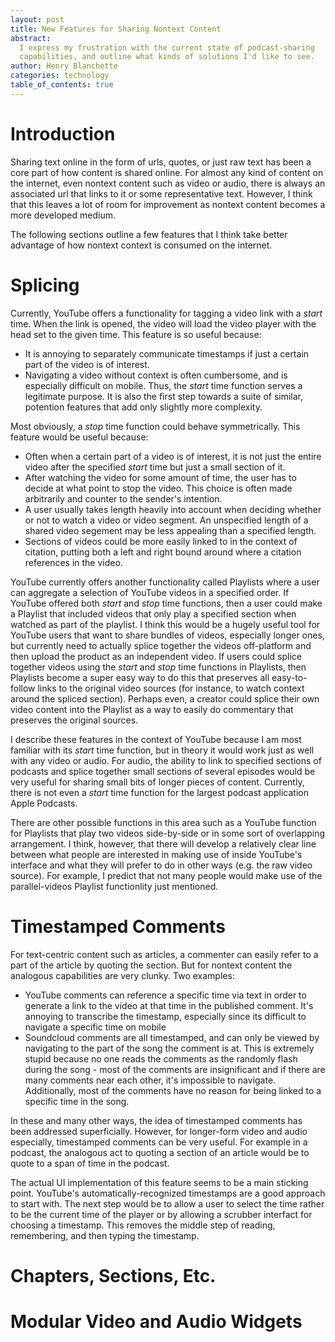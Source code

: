```yaml
---
layout: post
title: New Features for Sharing Nontext Content
abstract:
  I express my frustration with the current state of podcast-sharing
  capabilities, and outline what kinds of solutions I'd like to see.
author: Henry Blanchette
categories: technology
table_of_contents: true
---
```


# Introduction

Sharing text online in the form of urls, quotes, or just raw text has been a
core part of how content is shared online. For almost any kind of content on the
internet, even nontext content such as video or audio, there is always an
associated url that links to it or some representative text. However, I think
that this leaves a lot of room for improvement as nontext content becomes a more
developed medium.

The following sections outline a few features that I think take better advantage
of how nontext context is consumed on the internet.

# Splicing

Currently, YouTube offers a functionality for tagging a video link with a
_start_ time. When the link is opened, the video will load the video player with
the head set to the given time. This feature is so useful because:

- It is annoying to separately communicate timestamps if just a certain part of
  the video is of interest.
- Navigating a video without context is often cumbersome, and is especially
  difficult on mobile. Thus, the _start_ time function serves a legitimate
  purpose. It is also the first step towards a suite of similar, potention
  features that add only slightly more complexity.

Most obviously, a _stop_ time function could behave symmetrically. This feature
would be useful because:

- Often when a certain part of a video is of interest, it is not just the entire
  video after the specified _start_ time but just a small section of it.
- After watching the video for some amount of time, the user has to decide at
  what point to stop the video. This choice is often made arbitrarily and
  counter to the sender's intention.
- A user usually takes length heavily into account when deciding whether or not
  to watch a video or video segment. An unspecified length of a shared video
  segement may be less appealing than a specified length.
- Sections of videos could be more easily linked to in the context of citation,
  putting both a left and right bound around where a citation references in the
  video.

YouTube currently offers another functionality called Playlists where a user can
aggregate a selection of YouTube videos in a specified order. If YouTube offered
both _start_ and _stop_ time functions, then a user could make a Playlist that
included videos that only play a specified section when watched as part of the
playlist. I think this would be a hugely useful tool for YouTube users that want
to share bundles of videos, especially longer ones, but currently need to
actually splice together the videos off-platform and then upload the product as
an independent video. If users could splice together videos using the _start_
and _stop_ time functions in Playlists, then Playlists become a super easy way
to do this that preserves all easy-to-follow links to the original video sources
(for instance, to watch context around the spliced section). Perhaps even, a
creator could splice their own video content into the Playlist as a way to
easily do commentary that preserves the original sources.

I describe these features in the context of YouTube because I am most familiar
with its _start_ time function, but in theory it would work just as well with
any video or audio. For audio, the ability to link to specified sections of
podcasts and splice together small sections of several episodes would be very
useful for sharing small bits of longer pieces of content. Currently, there is
not even a _start_ time function for the largest podcast application Apple
Podcasts.

There are other possible functions in this area such as a YouTube function for
Playlists that play two videos side-by-side or in some sort of overlapping
arrangement. I think, however, that there will develop a relatively clear line
between what people are interested in making use of inside YouTube's interface
and what they will prefer to do in other ways (e.g. the raw video source). For
example, I predict that not many people would make use of the parallel-videos
Playlist functionlity just mentioned.

# Timestamped Comments

For text-centric content such as articles, a commenter can easily refer to a
part of the article by quoting the section. But for nontext content the
analogous capabilities are very clunky. Two examples:

- YouTube comments can reference a specific time via text in order to generate a
  link to the video at that time in the published comment. It's annoying to
  transcribe the timestamp, especially since its difficult to navigate a
  specific time on mobile
- Soundcloud comments are all timestamped, and can only be viewed by navigating
  to the part of the song the comment is at. This is extremely stupid because no
  one reads the comments as the randomly flash during the song - most of the
  comments are insignificant and if there are many comments near each other,
  it's impossible to navigate. Additionally, most of the comments have no reason
  for being linked to a specific time in the song.

In these and many other ways, the idea of timestamped comments has been
addressed superficially. However, for longer-form video and audio especially,
timestamped comments can be very useful. For example in a podcast, the analogous
act to quoting a section of an article would be to quote to a span of time in
the podcast.

The actual UI implementation of this feature seems to be a main sticking point.
YouTube's automatically-recognized timestamps are a good approach to start with.
The next step would be to allow a user to select the time rather to be the
current time of the player or by allowing a scrubber interfact for choosing a
timestamp. This removes the middle step of reading, remembering, and then typing
the timestamp.

# Chapters, Sections, Etc.

# Modular Video and Audio Widgets
